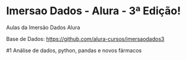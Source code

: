 # Imersao Dados - Alura - 3ª Edição!
Aulas da Imersão Dados Alura

Base de Dados: https://github.com/alura-cursos/imersaodados3

#1 Análise de dados, python, pandas e novos fármacos
<br>
